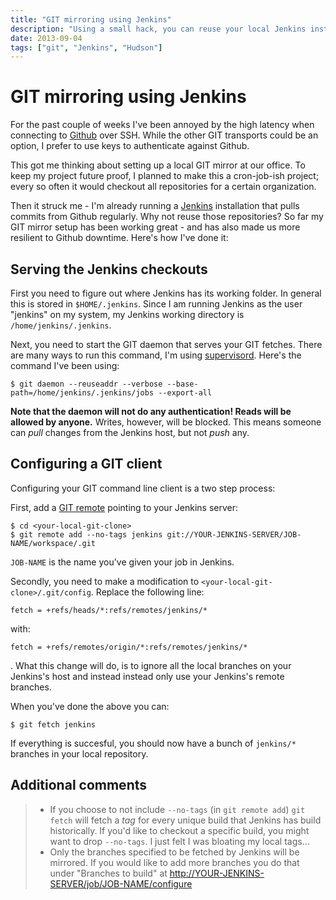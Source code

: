 ```yaml
---
title: "GIT mirroring using Jenkins"
description: "Using a small hack, you can reuse your local Jenkins installation for faster git fetches, as well as a fallback if Github goes down."
date: 2013-09-04
tags: ["git", "Jenkins", "Hudson"]
---
```


GIT mirroring using Jenkins
===========================

For the past couple of weeks I've been annoyed by the high latency when
connecting to [Github](https://github.com) over SSH. While the other GIT
transports could be an option, I prefer to use keys to authenticate
against Github.

This got me thinking about setting up a local GIT mirror at our office.
To keep my project future proof, I planned to make this a cron-job-ish
project; every so often it would checkout all repositories for a certain
organization.

Then it struck me - I'm already running a
[Jenkins](http://www.jenkins-ci.org) installation that pulls commits
from Github regularly. Why not reuse those repositories? So far my GIT
mirror setup has been working great - and has also made us more
resilient to Github downtime. Here's how I've done it:

Serving the Jenkins checkouts
-----------------------------

First you need to figure out where Jenkins has its working folder. In
general this is stored in `$HOME/.jenkins`. Since I am running Jenkins
as the user "jenkins" on my system, my Jenkins working directory is
`/home/jenkins/.jenkins`.

Next, you need to start the GIT daemon that serves your GIT fetches.
There are many ways to run this command, I'm using
[supervisord](http://supervisord.org). Here's the command I've been
using:

    $ git daemon --reuseaddr --verbose --base-path=/home/jenkins/.jenkins/jobs --export-all

**Note that the daemon will not do any authentication! Reads will be
allowed by anyone.** Writes, however, will be blocked. This means
someone can *pull* changes from the Jenkins host, but not *push* any.

Configuring a GIT client
------------------------

Configuring your GIT command line client is a two step process:

First, add a [GIT remote](http://gitref.org/remotes/) pointing to your
Jenkins server:

    $ cd <your-local-git-clone>
    $ git remote add --no-tags jenkins git://YOUR-JENKINS-SERVER/JOB-NAME/workspace/.git

`JOB-NAME` is the name you've given your job in Jenkins.

Secondly, you need to make a modification to
`<your-local-git-clone>/.git/config`. Replace the following line:

    fetch = +refs/heads/*:refs/remotes/jenkins/*

with:

    fetch = +refs/remotes/origin/*:refs/remotes/jenkins/*

. What this change will do, is to ignore all the local branches on your
Jenkins's host and instead instead only use your Jenkins's remote
branches.

When you've done the above you can:

    $ git fetch jenkins

If everything is succesful, you should now have a bunch of `jenkins/*`
branches in your local repository.

Additional comments
-------------------

> -   If you choose to not include `--no-tags` (in `git remote add`)
>     `git fetch` will fetch a *tag* for every unique build that Jenkins
>     has build historically. If you'd like to checkout a specific
>     build, you might want to drop `--no-tags`. I just felt I was
>     bloating my local tags...
> -   Only the branches specified to be fetched by Jenkins will
>     be mirrored. If you would like to add more branches you do that
>     under "Branches to build" at
>     <http://YOUR-JENKINS-SERVER/job/JOB-NAME/configure>

